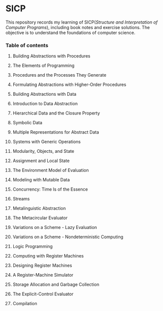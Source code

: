 # SICP
This repository records my learning of SICP(*Structure and Interpretation of Computer Programs*), including book notes and exercise solutions. The objective is to understand the foundations of computer science. 

### Table of contents

1. Building Abstractions with Procedures
  1. The Elements of Programming
  2. Procedures and the Processes They Generate
  3. Formulating Abstractions with Higher-Order Procedures

2. Building Abstractions with Data
  1. Introduction to Data Abstraction
  2. Hierarchical Data and the Closure Property
  3. Symbolic Data
  4. Multiple Representations for Abstract Data
  5. Systems with Generic Operations
  
3. Modularity, Objects, and State
  1. Assignment and Local State
  2. The Environment Model of Evaluation
  3. Modeling with Mutable Data
  4. Concurrency: Time Is of the Essence
  5. Streams

4. Metalinguistic Abstraction
  1.  The Metacircular Evaluator
  2.  Variations on a Scheme - Lazy Evaluation
  3.  Variations on a Scheme - Nondeterministic Computing
  4.  Logic Programming

5. Computing with Register Machines
  1.  Designing Register Machines
  2.  A Register-Machine Simulator
  3.  Storage Allocation and Garbage Collection
  4.  The Explicit-Control Evaluator
  5.  Compilation
